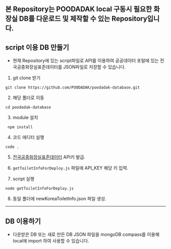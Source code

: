 ## 본 Repository는 POODADAK local 구동시 필요한 화장실 DB를 다운로드 및 제작할 수 있는 Repository입니다.

## script 이용 DB 만들기

- 현재 Repository에 있는 script파일로 API를 이용하여 공공데이터 포털에 있는 전국공중화장실표준데이터를 JSON파일로 저장할 수 있습니다.

1. git clone 받기

```
git clone https://github.com/POODADAK/poodadak-database.git
```

2. 해당 폴더로 이동

```
cd poodadak-database
```

3. module 설치

```
 npm install
```

4. 코드 에디터 실행

```
code .
```

5. [전국공중화장실표준데이터](https://www.data.go.kr/tcs/dss/selectApiDataDetailView.do?publicDataPk=15012892) API키 발급.

6. `getToiletInfoForDeploy.js` 파일에 API_KEY 해당 키 입력.

7. script 실행

```
node getToiletInfoForDeploy.js
```

8. 동일 폴더에 newKoreaToiletInfo.json 파일 생성.

---

## DB 이용하기

- 다운받은 DB 또는 새로 만든 DB JSON 파일을 mongoDB compass를 이용해 local에 import 하여 사용할 수 있습니다.
